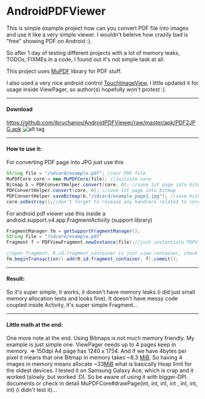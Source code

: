 AndroidPDFViewer
================

This is simple example project how can you convert PDF file into images and use it like a very simple viewer.
I wouldn't beleive how crazily bad is "free" showing PDF on Android :).

So after 1 day of testing different projects with a lot of memory leaks, TODOs, FIXMEs in a code, 
I found out it's not simple task at all.

This project uses [MuPDF](http://mupdf.com) library for PDF stuff.

I also used a very nice android control [TouchImageView](https://github.com/MikeOrtiz/TouchImageView), 
I little updated it for usage inside ViewPager, so author(s) hopefully won't protest :).


-----------------
#### Download
https://github.com/jbruchanov/AndroidPDFViewer/raw/master/apk/PDF2JPG.apk
![alt tag](http://chart.apis.google.com/chart?cht=qr&chs=200x200&chl=https://github.com/jbruchanov/AndroidPDFViewer/raw/master/apk/PDF2JPG.apk&chld=H|0)


-----------------
#### How to use it:
For converting PDF page into JPG just use this
```java
String file = "/sdcard/example.pdf"; //our PDF file
MuPDFCore core = new MuPDFCore(file); //initiate core
Bitmap b = PDFConvertHelper.convert(core, 0); //save 1st page into bitmap
PDFConvertHelper.convert(core, 0); //save 1st page into bitmap
PDFConvertHelper.saveBitmap(b,"/sdcard/example_page1.jpg"); //save bitmap into jpeg
core.onDestroy();//don't forget to release any handlers related to core
```

For android pdf viewer use this inside a android.support.v4.app.FragmentActivity (support library)
```java
FragmentManager fm = getSupportFragmentManager();
String file = "/sdcard/example.pdf"
Fragment f = PDFViewFragment.newInstance(file);//just instantiate PDFViewFragment with argument

//open fragment, R.id.fragment_container is just view container, check activity_main.xml
fm.beginTransaction().add(R.id.fragment_container, f).commit();
```

-------------------
#### Result:
So it's super simple, it works, it doesn't have memory leaks (i did just small memory allocation tests and looks fine).
It doesn't have messy code coupled inside Activity, it's super simple Fragment...

-------------------
#### Little math at the end:
One more note at the end.
Using Bitmaps is not much memory friendly. My example is just simple one. ViewPager needs up to 4 pages keep in memory. 
=> 150dpi A4 page has 1240 x 1754. And if we have 4bytes per pixel it means that one Bitmap in memory takes ~8.3 [MiB](http://en.wikipedia.org/wiki/Mebibyte). So having 4 images in memory means allocate ~33[MiB](http://en.wikipedia.org/wiki/Mebibyte) what is basically Heap limit for the oldest devices. I tested it on 
Samsung Galaxy Ace, which is crap and it worked (slowly, but worked :D). So be aware of using it with bigger-DPI documents or check in detail MuPDFCore#drawPage(int, int, int, int , int, int, int) (i didn't test it)...
                                        

